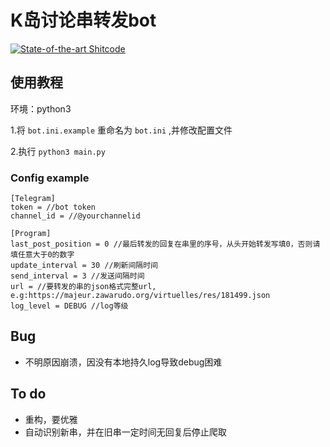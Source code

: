 # K岛讨论串转发bot

[![State-of-the-art Shitcode](https://img.shields.io/static/v1?label=State-of-the-art&message=Shitcode&color=7B5804)](https://github.com/trekhleb/state-of-the-art-shitcode)

## 使用教程

环境：python3

1.将 `bot.ini.example` 重命名为 `bot.ini` ,并修改配置文件

2.执行 `python3 main.py` 

### Config example

```
[Telegram]
token = //bot token
channel_id = //@yourchannelid

[Program]
last_post_position = 0 //最后转发的回复在串里的序号，从头开始转发写填0，否则请填任意大于0的数字
update_interval = 30 //刷新间隔时间
send_interval = 3 //发送间隔时间
url = //要转发的串的json格式完整url, e.g:https://majeur.zawarudo.org/virtuelles/res/181499.json
log_level = DEBUG //log等级
```
## Bug
- 不明原因崩溃，因没有本地持久log导致debug困难

## To do
- 重构，要优雅
- 自动识别新串，并在旧串一定时间无回复后停止爬取